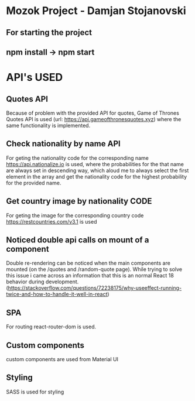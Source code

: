 # Mozok Project - Damjan Stojanovski

## For starting the project 
## npm install -> npm start

# API's USED 
## Quotes API
Because of problem with the provided API for quotes, Game of Thrones Quotes API is used (url: https://api.gameofthronesquotes.xyz) where the same functionality is implemented.

## Check nationality by name API
For geting the nationality code for the corresponding name https://api.nationalize.io is used, where the probabilities for the that name are always set in descending way,
which aloud me to always select the first element in the array and get the nationality code for the highest probability for the provided name.

## Get country image by nationality CODE
For geting the image for the corresponding country code https://restcountries.com/v3.1 is used

## Noticed double api calls on mount of a component
Double re-rendering can be noticed when the main components are mounted (on the /quotes and /random-quote page). 
While trying to solve this issue i came across an information that this is an normal React 18 behavior during development.
(https://stackoverflow.com/questions/72238175/why-useeffect-running-twice-and-how-to-handle-it-well-in-react)

## SPA 
For routing react-router-dom is used. 

## Custom components
custom components are used from Material UI

## Styling 
SASS is used for styling

